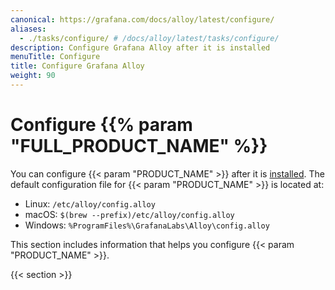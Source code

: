 ```yaml
---
canonical: https://grafana.com/docs/alloy/latest/configure/
aliases:
  - ./tasks/configure/ # /docs/alloy/latest/tasks/configure/
description: Configure Grafana Alloy after it is installed
menuTitle: Configure
title: Configure Grafana Alloy
weight: 90
---
```


# Configure {{% param "FULL_PRODUCT_NAME" %}}

You can configure {{< param "PRODUCT_NAME" >}} after it is [installed][].
The default configuration file for {{< param "PRODUCT_NAME" >}} is located at:

* Linux: `/etc/alloy/config.alloy`
* macOS: `$(brew --prefix)/etc/alloy/config.alloy`
* Windows: `%ProgramFiles%\GrafanaLabs\Alloy\config.alloy`

This section includes information that helps you configure {{< param "PRODUCT_NAME" >}}.

{{< section >}}

[installed]: ../get-started/install/
